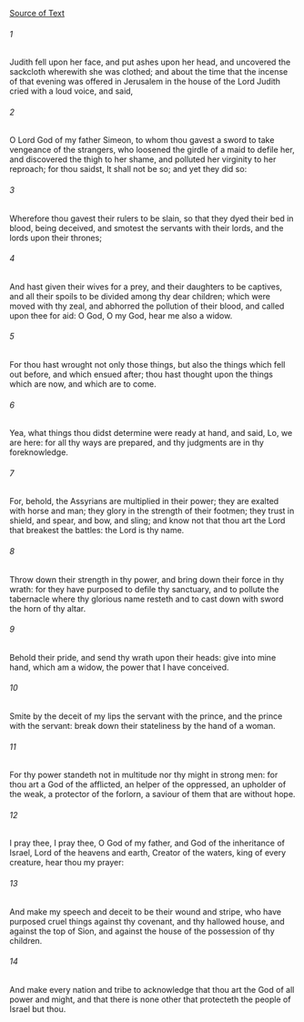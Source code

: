 [Source of Text](https://github.com/scrollmapper/bible_databases_deuterocanonical)

###### 1
Judith fell upon her face, and put ashes upon her head, and uncovered the sackcloth wherewith she was clothed; and about the time that the incense of that evening was offered in Jerusalem in the house of the Lord Judith cried with a loud voice, and said,

###### 2
O Lord God of my father Simeon, to whom thou gavest a sword to take vengeance of the strangers, who loosened the girdle of a maid to defile her, and discovered the thigh to her shame, and polluted her virginity to her reproach; for thou saidst, It shall not be so; and yet they did so:

###### 3
Wherefore thou gavest their rulers to be slain, so that they dyed their bed in blood, being deceived, and smotest the servants with their lords, and the lords upon their thrones;

###### 4
And hast given their wives for a prey, and their daughters to be captives, and all their spoils to be divided among thy dear children; which were moved with thy zeal, and abhorred the pollution of their blood, and called upon thee for aid: O God, O my God, hear me also a widow.

###### 5
For thou hast wrought not only those things, but also the things which fell out before, and which ensued after; thou hast thought upon the things which are now, and which are to come.

###### 6
Yea, what things thou didst determine were ready at hand, and said, Lo, we are here: for all thy ways are prepared, and thy judgments are in thy foreknowledge.

###### 7
For, behold, the Assyrians are multiplied in their power; they are exalted with horse and man; they glory in the strength of their footmen; they trust in shield, and spear, and bow, and sling; and know not that thou art the Lord that breakest the battles: the Lord is thy name.

###### 8
Throw down their strength in thy power, and bring down their force in thy wrath: for they have purposed to defile thy sanctuary, and to pollute the tabernacle where thy glorious name resteth and to cast down with sword the horn of thy altar.

###### 9
Behold their pride, and send thy wrath upon their heads: give into mine hand, which am a widow, the power that I have conceived.

###### 10
Smite by the deceit of my lips the servant with the prince, and the prince with the servant: break down their stateliness by the hand of a woman.

###### 11
For thy power standeth not in multitude nor thy might in strong men: for thou art a God of the afflicted, an helper of the oppressed, an upholder of the weak, a protector of the forlorn, a saviour of them that are without hope.

###### 12
I pray thee, I pray thee, O God of my father, and God of the inheritance of Israel, Lord of the heavens and earth, Creator of the waters, king of every creature, hear thou my prayer:

###### 13
And make my speech and deceit to be their wound and stripe, who have purposed cruel things against thy covenant, and thy hallowed house, and against the top of Sion, and against the house of the possession of thy children.

###### 14
And make every nation and tribe to acknowledge that thou art the God of all power and might, and that there is none other that protecteth the people of Israel but thou.